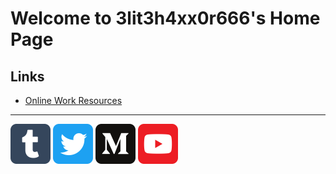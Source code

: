 # Welcome to 3lit3h4xx0r666's Home Page

## Links 

  - [Online Work Resources](https://3lit3h4xx0r666.github.io/docs/onlinework)


-----

<style type="text/css">
.social-link img {width: 64px; height: 64px} 
</style>
<div class="social-links">
<a class="social-link" href="https://h4xx0r666.tumblr.com"><img src="images/tumblr.svg" alt="tumblr"/></a> 
<a class="social-link" href="https://twitter.com/InfosecFutility"><img src="images/twitter.svg" alt="twitter"/></a>
<a class="social-link" href="https://medium.com/@3lit3h4xx0r666"><img src="images/medium.svg" alt="medium"/></a> 
<a class="social-link" href="https://www.youtube.com/channel/UC3ZHEEtIcUb0Fj7WOMMmoiA"><img src="images/youtube.svg" alt="youtube"/></a>
</div>


 

